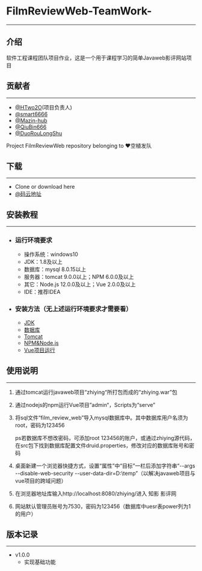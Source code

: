 # FilmReviewWeb-TeamWork-

---

## 介绍

软件工程课程团队项目作业，这是一个用于课程学习的简单Javaweb影评网站项目

## 贡献者

---

- [@HTwo2O](<https://github.com/HTwo2O>)(项目负责人)
- [@smart6666](<https://github.com/smart6666>)
- [@Mazin-hub](<https://github.com/Mazin-hub>)
- [@QiuBin666](<https://github.com/QiuBin666>)
- [@DuoRouLongShu](<https://github.com/DuoRouLongShu>)

 Project FilmReviewWeb repository belonging to ❤空植发队

## 下载

---

- Clone or download here
- [@码云地址](<https://gitee.com/DuoRouLongShu/FilmReviewWeb-TeamWork>)

## 安装教程

---

- ### 运行环境要求

  - 操作系统：windows10
  - JDK：1.8及以上
  - 数据库：mysql 8.0.15以上
  - 服务器：tomcat 9.0.0以上；NPM 6.0.0及以上
  - 其它：Node.js 12.0.0及以上；Vue 2.0.0及以上
  - IDE：推荐IDEA

- ### 安装方法（无上述运行环境要求才需要看）

  - [JDK](<https://blog.csdn.net/konggu_youlan/article/details/79942800>)
  - [数据库](<https://blog.csdn.net/bobo553443/article/details/81383194>)
  - [Tomcat](<https://blog.csdn.net/qq_40881680/article/details/83582484>)
  - [NPM&Node.js](<https://blog.csdn.net/u011342720/article/details/81267908>)
  - [Vue项目运行](<https://blog.csdn.net/wwaenig521314/article/details/73469542/>)

## 使用说明

---

1. 通过tomcat运行javaweb项目“zhiying“所打包而成的“zhiying.war”包

2. 通过nodejs的npm运行Vue项目”admin“，Scripts为“serve”

3. 将sql文件“film_review_web”导入mysql数据库中。其中数据库用户名须为root，密码为123456

   ps若数据库不想改密码，可添加root 123456的账户，或通过zhiying源代码，在src包下找到数据库配置文件druid.properties，修改对应的数据库账号和密码

4. 桌面新建一个浏览器快捷方式，设置“属性”中“目标”一栏后添加字符串“--args --disable-web-security --user-data-dir=D:\temp”（以解决javaweb项目与vue项目的跨域问题）

5. 在浏览器地址库输入http://localhost:8080/zhiying/进入  知影  影评网

6. 网站默认管理员账号为7530，密码为123456（数据库中uesr表power列为1的用户）

## 版本记录

---

- v1.0.0
  - 实现基础功能
